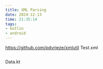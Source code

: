 ```yaml
---
title: XML Parsing
date: 2024-12-13
time: 21:35:14
tags:
- kotlin
- android
---
```

https://github.com/pdvrieze/xmlutil
Test.xml
```xml

```


Data.kt
```kotlin

```
